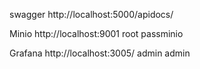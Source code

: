 

swagger
http://localhost:5000/apidocs/



Minio
http://localhost:9001
root
passminio


Grafana 
http://localhost:3005/
admin
admin